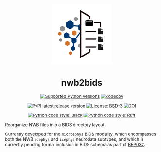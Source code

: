 <p align="center">
  <picture>
    <source media="(prefers-color-scheme: dark)" srcset="https://raw.githubusercontent.com/con/nwb2bids/main/assets/nwb2bids-color-dark.svg">
    <source media="(prefers-color-scheme: light)" srcset="https://raw.githubusercontent.com/con/nwb2bids/main/assets/nwb2bids-color.svg">
    <img alt="nwb2bids logo" src="https://raw.githubusercontent.com/con/nwb2bids/main/assets/nwb2bids-color.svg" width="200">
  </picture>

  <h1 align="center">nwb2bids</h1>
  <p align="center">
    <a href="https://pypi.org/project/nwb2bids/"><img alt="Supported Python versions" src="https://img.shields.io/pypi/pyversions/nwb2bids.svg"></a>
    <a href="https://codecov.io/github/con/nwb2bids?branch=main"><img alt="codecov" src="https://codecov.io/github/con/nwb2bids/coverage.svg?branch=main"></a>
  </p>
  <p align="center">
    <a href="https://pypi.org/project/nwb2bids/"><img alt="PyPI latest release version" src="https://badge.fury.io/py/nwb2bids.svg?id=py&kill_cache=1"></a>
    <a href="https://github.com/con/nwb2bids/blob/main/LICENSE.txt"><img alt="License: BSD-3" src="https://img.shields.io/pypi/l/nwb2bids.svg"></a>
    <a href="https://doi.org/10.5281/zenodo.17148059"><img src="https://zenodo.org/badge/765478037.svg" alt="DOI"></a>
  </p>
  <p align="center">
    <a href="https://github.com/psf/black"><img alt="Python code style: Black" src="https://img.shields.io/badge/python_code_style-black-000000.svg"></a>
    <a href="https://github.com/astral-sh/ruff"><img alt="Python code style: Ruff" src="https://img.shields.io/endpoint?url=https://raw.githubusercontent.com/astral-sh/ruff/main/assets/badge/v2.json"></a>
  </p>
</p>

Reorganize NWB files into a BIDS directory layout.

Currently developed for the `microephys` BIDS modality, which encompasses both the NWB `ecephys` and `icephys` neurodata subtypes, and which is currently pending formal inclusion in BIDS schema as part of [BEP032](https://github.com/bids-standard/bids-specification/pull/1705).
